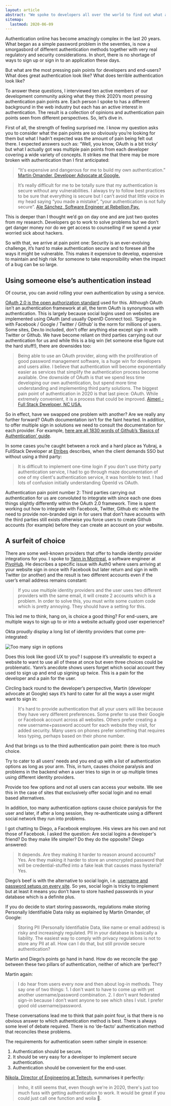 ```yaml
---
layout: article
abstract: "We spoke to developers all over the world to find out what are the most pressing authentication pain points in 2020?  The results are in."
sitemap:
  lastmod: 2020-06-09
---
```


Authentication online has become amazingly complex in the last 20 years. What began as a simple password problem in the seventies, is now a smorgasbord of different authentication methods together with very real regulatory and security considerations. In short, there is no shortage of ways to sign up or sign in to an application these days.

But what are the most pressing pain points for developers and end-users? What does great authentication look like?  What does terrible authentication look like?

To answer these questions, I interviewed ten active members of our development community asking what they think 2020’s most pressing authentication pain points are.  Each person I spoke to has a different background in the web industry but each has an active interest in authentication.  The result is a collection of opinions and authentication pain points seen from different perspectives. So, let’s dive in.

First of all, the strength of feeling surprised me.  I know my question asks you to consider what the pain points are so obviously you’re looking for them but what I hadn’t expected was the amount of pain being felt out there.  I expected answers such as: “Well, you know, OAuth is a bit tricky’ but what I actually got was multiple pain points from each developer covering a wide variety of concepts. It strikes me that there may be more broken with authentication than I first anticipated:

> “It's expensive and dangerous for me to build my own authentication.” 
[Martin Omander, Developer Advocate at Google.](https://dev.to/momander)

> It’s really difficult for me to be totally sure that my authentication is secure without any vulnerabilities. I always try to follow best practices to be sure that everything is secure but I can’t avoid that little voice in my head saying “you made a mistake”, “your authentication is not fully secure”. 
[Ale Sánchez, Software Engineer at Rebellion Pay.](https://dev.to/alesanchez)

This is deeper than I thought we’d go on day one and are just two quotes from my research. Developers go to work to solve problems but we don’t get danger money nor do we get access to counselling if we spend a year worried sick about hackers.

So with that, we arrive at pain point one: Security is an ever-evolving challenge, it’s hard to make authentication secure and to foresee all the ways it might be vulnerable.  This makes it expensive to develop, expensive to maintain and high risk for someone to take responsibility when the impact of a bug can be so large.

## Using someone else’s authentication instead

Of course, you can avoid rolling your own authentication by using a service.

[OAuth 2.0 is the open authorization standard](https://did.app/articles/what-is-oauth-understanding-the-authorization-layer) used for this. Although OAuth isn’t an authentication framework at all, the term OAuth is synonymous with authentication.  This is largely because social logins used on websites are implemented using OAuth (and usually OpenID Connect too).  ‘Signing in with Facebook / Google / Twitter / Github’ is the norm for millions of users.  Some sites, Dev.to included, don’t offer anything else except sign in with Twitter or Github.  We have become reliant on third parties carrying out our authentication for us and while this is a big win (let someone else figure out the hard stuff!), there are downsides too:

> Being able to use an OAuth provider, along with the proliferation of good password management software, is a huge win for developers and users alike. I believe that authentication will become exponentially easier as services that simplify the authentication process become available. One downside of OAuth is that we spend less time developing our own authentication, but spend more time understanding and implementing third party solutions. The biggest pain point of authentication in 2020 is that last piece: OAuth.  While extremely convenient, it is a process that could be improved.
[Aimeri - Full Stack Developer, NC USA.](https://github.com/aimerib)

So in effect, have we swapped one problem with another?  Are we really any further forward? OAuth documentation isn’t for the faint hearted.  In addition, to offer multiple sign in solutions we need to consult the documentation for each provider.  For example, [here are all 1830 words of Github’s ‘Basics of Authentication’ guide](https://developer.github.com/v3/guides/basics-of-authentication/).

In some cases you’re caught between a rock and a hard place as Yubraj, a FullStack Developer at [Etribes](https://dev.to/etribes) describes, when the client demands SSO but without using a third party:

> It is difficult to implement one-time login if you don't use thirty party authentication service, I had to go through maze documentation of one of my client's authentication service, it was horrible to test.  I had lots of confusion initially understanding OpenId vs OAuth.

Authentication pain point number 2: Third parties carrying out authentication for us are convoluted to integrate with since each one does things slightly differently within the OAuth 2.0 framework.  Time is spent working out how to integrate with Facebook, Twitter, Github etc while the need to provide non-branded sign in for users that don’t have accounts with the third parties still exists otherwise you force users to create Github accounts (for example) before they can create an account on your website. 

## A surfeit of choice

There are some well-known providers that offer to handle identity provider integrations for you.  I spoke to [Yann in Montreal](https://hashnode.com/@yann510), a software engineer at [PivoHub](https://pivohub.com/). He describes a specific issue with Auth0 where users arriving at your website sign in once with Facebook but later return and sign in with Twitter (or another) and the result is two different accounts even if the user’s email address remains constant:

> If you use multiple identity providers and the user uses two different providers with the same email, it will create 2 accounts which is a problem. In order to solve this, you must write some custom code which is pretty annoying. They should have a setting for this.

This led me to think, hang on, is choice a good thing?  For end-users, are multiple ways to sign up to or into a website actually good user experience?  

Okta proudly display a long list of identity providers that come pre-integrated:

![Too many sign in options](/assets/images/authentication-pain-points/signin-with.PNG)

Does this look like good UX to you?  I suppose it’s unrealistic to expect a website to want to use all of these at once but even three choices could be problematic. Yann’s anecdote shows users forget which social account they used to sign up and end up signing up twice. This is a pain for the developer and a pain for the user. 

Circling back round to the developer’s perspective, Martin (developer advocate at Google) says it’s hard to cater for all the ways a user might want to sign in:

> It's hard to provide authentication that all your users will like because they have very different preferences. Some prefer to use their Google or Facebook account across all websites. Others prefer creating a new username+password account for each website they visit, for added security. Many users on phones prefer something that requires less typing, perhaps based on their phone number.

And that brings us to the third authentication pain point: there is too much choice.

Try to cater to all users’ needs and you end up with a list of authentication options as long as your arm.  This, in turn, causes choice paralysis and problems in the backend when a user tries to sign in or up multiple times using different identity providers.

Provide too few options and not all users can access your website. We see this in the case of sites that exclusively offer social login and no email based alternatives.

In addition, too many authentication options cause choice paralysis for the user and later, if after a long session, they re-authenticate using a different social network they run into problems.

I got chatting to Diego, a Facebook employee.  His views are his own and not those of Facebook.  I asked the question: Are social logins a developer's friend?  Do they make life simpler?  Do they do the opposite?  Diego answered:
 
> It depends. Are they making it harder to reason around accounts? Yes. Are they making it harder to store an unencrypted password that will be credential-stuffed into a fake leak that causes mass hysteria? Yes.

Diego’s beef is with the alternative to social login, i.e. [username and password setups on every site](https://flameeyes.blog/2014/02/08/what-about-auth-tokens-oauth-and-security/).  So yes, social login is tricky to implement but at least it means you don’t have to store hashed passwords in your database which is a definite plus.  

If you do decide to start storing passwords, regulations make storing Personally Identifiable Data risky as explained by Martin Omander, of Google:

> Storing PII (Personally Identifiable Data, like name or email address) is risky and increasingly regulated. PII in your database is basically a liability. The easiest way to comply with privacy regulations is not to store any PII at all. How can I do that, but still provide secure authentication?

Martin and Diego’s points go hand in hand.  How do we reconcile the gap between these two pillars of authentication, neither of which are ‘perfect’?

Martin again:

> I do hear from users every now and then about log-in methods. They say one of two things: 1. I don't want to have to come up with yet another username/password combination. 2. I don't want federated sign-in because I don't want anyone to see which sites I visit. I prefer good old username/password.

These conversations lead me to think that pain point four, is that there is no obvious answer to which authentication method is best.  There is always some level of debate required.  There is no ‘de-facto’ authentication method that reconciles these problems.

The requirements for authentication seem rather simple in essence:

1. Authentication should be secure.
2. It should be very easy for a developer to implement secure authentication.
3. Authentication should be convenient for the end-user.

[Nikola, Director of Engineering at Teltech](https://dev.to/nikola), summarises it perfectly:

> Imho, it still seems that, even though we're in 2020, there's just too much fuss with getting authentication to work. It would be great if you could just call one function and woila 🤗.
